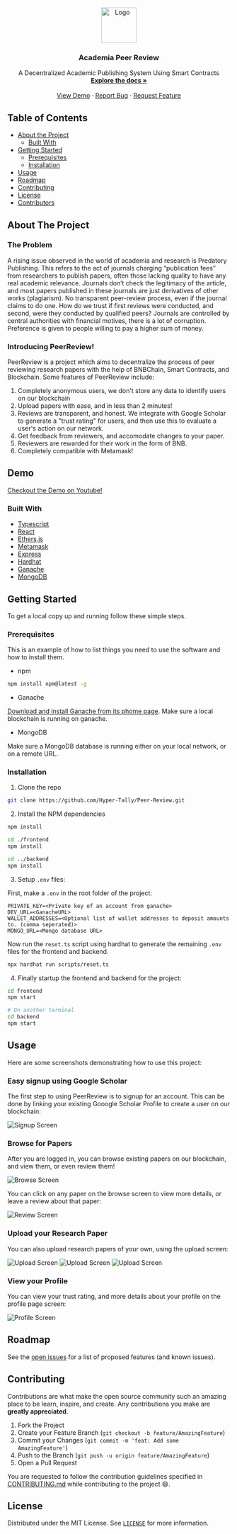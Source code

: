 <!-- PROJECT LOGO -->
<br />
<p align="center">
  <a href="https://github.com/Hyper-Tally/Peer-Review">
    <img src="./frontend/src/assets/logo.png" alt="Logo" width="80">
  </a>

  <h3 align="center"><b>Academia Peer Review</b></h3>

  <p align="center">
    A Decentralized Academic Publishing System Using Smart Contracts
    <br />
    <a href="https://github.com/Hyper-Tally/Peer-Review"><strong>Explore the docs »</strong></a>
    <br />
    <br />
    <a href="https://github.com/Hyper-Tally/Peer-Review">View Demo</a>
    ·
    <a href="https://github.com/Hyper-Tally/Peer-Review/issues">Report Bug</a>
    ·
    <a href="https://github.com/Hyper-Tally/Peer-Review/issues">Request Feature</a>
  </p>
</p>



<!-- TABLE OF CONTENTS -->
## Table of Contents

* [About the Project](#about-the-project)
  * [Built With](#built-with)
* [Getting Started](#getting-started)
  * [Prerequisites](#prerequisites)
  * [Installation](#installation)
* [Usage](#usage)
* [Roadmap](#roadmap)
* [Contributing](#contributing)
* [License](#license)
* [Contributors](#contributors-)



<!-- ABOUT THE PROJECT -->
## About The Project

### The Problem

A rising issue observed in the world of academia and research is Predatory Publishing. This refers to the act of journals charging “publication fees” from researchers to publish papers, often those lacking quality to have any real academic relevance. Journals don’t check the legitimacy of the article, and most papers published in these journals are just derivatives of other works (plagiarism).
No transparent peer-review process, even if the journal claims to do one. How do we trust if first reviews were conducted, and second, were they conducted by qualified peers? Journals are controlled by central authorities with financial motives, there is a lot of corruption. Preference is given to people willing to pay a higher sum of money.

### Introducing PeerReview!
PeerReview is a project which aims to decentralize the process of peer reviewing research papers with the help of BNBChain, Smart Contracts, and Blockchain. Some features of PeerReview include:

1. Completely anonymous users, we don't store any data to identify users on our blockchain
2. Upload papers with ease, and in less than 2 minutes!
3. Reviews are transparent, and honest. We integrate with Google Scholar to generate a "trust rating" for users, and then use this to evaluate a user's action on our network.
4. Get feedback from reviewers, and accomodate changes to your paper.
5. Reviewers are rewarded for their work in the form of BNB.
6. Completely compatible with Metamask!

## Demo
[Checkout the Demo on Youtube!](https://www.youtube.com/watch?v=qx_ap_xu-Ic)


### Built With

* [Typescript](https://www.typescriptlang.org/)
* [React](https://reactjs.org/)
* [Ethers.js](https://docs.ethers.io/v5/)
* [Metamask](https://metamask.io/)
* [Express](https://expressjs.com/)
* [Hardhat](https://hardhat.org/)
* [Ganache](https://trufflesuite.com/ganache/)
* [MongoDB](https://www.mongodb.com/)



<!-- GETTING STARTED -->
## Getting Started

To get a local copy up and running follow these simple steps.

### Prerequisites

This is an example of how to list things you need to use the software and how to install them.
* npm
```sh
npm install npm@latest -g
```
* Ganache

[Download and install Ganache from its phome page](https://trufflesuite.com/ganache/). Make sure
a local blockchain is running on ganache.

* MongoDB

Make sure a MongoDB database is running either on your local network, or on a remote URL.

### Installation
 
1. Clone the repo
```sh
git clone https://github.com/Hyper-Tally/Peer-Review.git
```
2. Install the NPM dependencies
```sh
npm install

cd ./frontend
npm install

cd ../backend
npm install
```
3. Setup `.env` files:

First, make a `.env` in the root folder of the project:
```
PRIVATE_KEY=<Private key of an account from ganache>
DEV_URL=<GanacheURL>
WALLET_ADDRESSES=<Optional list of wallet addresses to deposit amounts to. (comma seperated)>
MONGO_URL=<Mongo database URL>
```

Now run the `reset.ts` script using hardhat to generate the remaining `.env` files for the frontend and backend.

```sh
npx hardhat run scripts/reset.ts
```

4. Finally startup the frontend and backend for the project:
```sh
cd frontend
npm start

# On another terminal
cd backend
npm start
```


<!-- USAGE EXAMPLES -->
## Usage
Here are some screenshots demonstrating how to use this project:

### Easy signup using Google Scholar
The first step to using PeerReview is to signup for an account. This can be done by linking your existing Gooogle Scholar Profile to create a user on our blockchain:

![Signup Screen](./docs/signup.png)

### Browse for Papers
After you are logged in, you can browse existing papers on our blockchain, and view them, or even review them!

![Browse Screen](./docs/browse.png)

You can click on any paper on the browse screen to view more details, or leave a review about that paper:

![Review Screen](./docs/review.png)

### Upload your Research Paper

You can also upload research papers of your own, using the upload screen:

![Upload Screen](./docs/upload1.png)
![Upload Screen](./docs/upload2.png)
![Upload Screen](./docs/upload3.png)

### View your Profile

You can view your trust rating, and more details about your profile on the profile page screen:

![Profile Screen](./docs/profile.png)



<!-- ROADMAP -->
## Roadmap

See the [open issues](https://github.com/Hyper-Tally/Peer-Review/issues) for a list of proposed features (and known issues).



<!-- CONTRIBUTING -->
## Contributing

Contributions are what make the open source community such an amazing place to be learn, inspire, and create. Any contributions you make are **greatly appreciated**.

1. Fork the Project
2. Create your Feature Branch (`git checkout -b feature/AmazingFeature`)
3. Commit your Changes (`git commit -m 'feat: Add some AmazingFeature'`)
4. Push to the Branch (`git push -u origin feature/AmazingFeature`)
5. Open a Pull Request

You are requested to follow the contribution guidelines specified in [CONTRIBUTING.md](./CONTRIBUTING.md) while contributing to the project :smile:.

<!-- LICENSE -->
## License

Distributed under the MIT License. See [`LICENSE`](./LICENSE) for more information.



